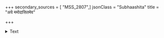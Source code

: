 +++
secondary_sources = [ "MSS_2807",]
jsonClass = "Subhaashita"
title = "अये ममोदासितमेव"

+++

<details><summary>Text</summary>

अये ममोदासितमेव जिह्वया द्वयेऽपि तस्मिन्ननतिप्रयोजने।  
गरौ गिरः पल्लवनार्थलाघवे मितं च सारं च वचो हि वाग्मिता॥
</details>
